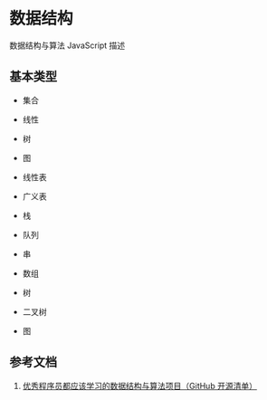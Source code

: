 # 数据结构

数据结构与算法 JavaScript 描述

## 基本类型

- 集合
- 线性
- 树
- 图

- 线性表
- 广义表
- 栈
- 队列
- 串
- 数组
- 树
- 二叉树
- 图

## 参考文档

1. [优秀程序员都应该学习的数据结构与算法项目（GitHub 开源清单）](https://zhuanlan.zhihu.com/p/74584796)
